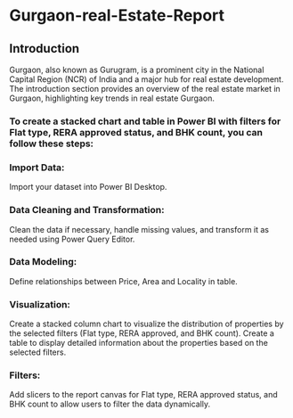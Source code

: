 # Gurgaon-real-Estate-Report
## Introduction
Gurgaon, also known as Gurugram, is a prominent city in the National Capital Region (NCR) of India and a major hub for real estate development. The introduction section provides an overview of the real estate market in Gurgaon, highlighting key trends in real estate Gurgaon.

### To create a stacked chart and table in Power BI with filters for Flat type, RERA approved status, and BHK count, you can follow these steps:
### Import Data: 
Import your dataset into Power BI Desktop.
### Data Cleaning and Transformation: 
Clean the data if necessary, handle missing values, and transform it as needed using Power Query Editor.
### Data Modeling: 
Define relationships between Price, Area and Locality in table.
### Visualization:
Create a stacked column chart to visualize the distribution of properties by the selected filters (Flat type, RERA approved, and BHK count).
Create a table to display detailed information about the properties based on the selected filters.
### Filters: 
Add slicers to the report canvas for Flat type, RERA approved status, and BHK count to allow users to filter the data dynamically.
